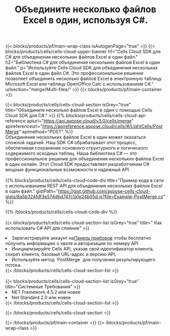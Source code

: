 ﻿---
title:  Объедините несколько файлов Excel в один, используя C#.
description:  Облачные API и SDK для объединения нескольких файлов Excel с использованием C#.
---
{{< blocks/products/pf/main-wrap-class isAutogenPage="true" >}}
{{< blocks/products/cells/cells-cloud-upper-banner h1="Cells Cloud SDK для C# для объединения нескольких файлов Excel в один файл." h2="Библиотека C# для объединения нескольких файлов Excel в один файл." p="Используйте Cells Cloud SDK для объединения нескольких файлов Excel в один файл C#. Это профессиональное решение позволяет объединить несколько файлов Excel в электронную таблицу Microsoft Excel или таблицу OpenOffice Calc с использованием C#." urlsection="merge/Multi-files/" >}}
{{< blocks/products/pf/main-container >}}

{{< blocks/products/cells/cells-cloud-section isGrey="true" title="Объедините несколько файлов Excel в один с помощью Cells Cloud SDK для C#." >}}
{{% blocks/products/cells/cells-cloud-api-reference apiurl="https://api.aspose.cloud/v3.0/cells/merge" apireferenceurl="https://apireference.aspose.cloud/cells/#/LightCells/PostMerge" apimethod="POST" %}}
<br/>
Объединение нескольких файлов Excel в один может оказаться сложной задачей. Наш SDK C# обрабатывает этот процесс, обеспечивая сохранение основного структурного и логического содержимого исходных таблиц. Наша библиотека C# — это профессиональное решение для объединения нескольких файлов Excel в один онлайн. Этот Cloud SDK предоставляет разработчикам C# мощные функциональные возможности и надежный API.
<br/>
<br/>
{{% blocks/products/cells/cells-cloud-code-div title="Пример кода в сети с использованием REST API для объединения нескольких файлов Excel в один файл." gistPath="https://gist.github.com/aspose-cells-cloud-gists/8a5b324fdf3e574dbd747c1a1e24b05d.js?file=Example-PostMerge.cs" %}}
  
{{% /blocks/products/cells/cells-cloud-code-div %}}
<br/>
<br/>
{{< blocks/products/cells/cells-cloud-section-list isGrey="true" title=" Как использовать C# API для слияния" >}}
<li> Зарегистрируйте аккаунт на<a href="https://dashboard.aspose.cloud/">Панель приборов</a> чтобы бесплатно получить информацию о квоте и авторизации по номеру API</li>
<li>Инициализируйте Cells API, указав свой идентификатор клиента, секрет клиента, базовый URL-адрес и версию API.</li>
<li>Используйте метод `PostMerge` для получения результирующего потока.</li>
{{< /blocks/products/cells/cells-cloud-section-list >}}
<br/>
<br/>
{{< blocks/products/cells/cells-cloud-section-list isGrey="true" title="Системные Требования" >}}
<li>NET Framework 4.5.2 или новее</li>
<li>Net Standard 2.0 или новее</li>
{{< /blocks/products/cells/cells-cloud-section-list >}}

{{< /blocks/products/cells/cells-cloud-section >}}

{{< /blocks/products/pf/main-container >}}
{{< /blocks/products/pf/main-wrap-class >}}
